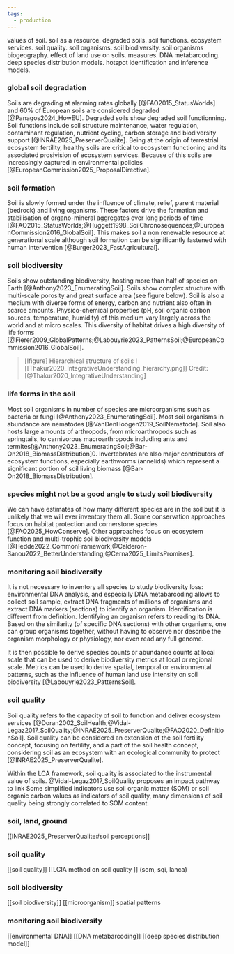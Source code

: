 ```yaml
---
tags:
  - production
---
```

values of soil. soil as a resource. degraded soils. soil functions. ecosystem services. soil quality. soil organisms. soil biodiversity. soil organisms biogeography. effect of land use on soils. measures. DNA metabarcoding. deep species distribution models. hotspot identification and inference models. 

### global soil degradation
Soils are degrading at alarming rates globally [@FAO2015_StatusWorlds] and 60% of European soils are considered degraded [@Panagos2024_HowEU]. Degraded soils show degraded soil functionning. Soil functions include soil structure maintenance, water regulation, contaminant regulation, nutrient cycling, carbon storage and biodiversity support [@INRAE2025_PreserverQualite]. Being at the origin of terrestrial ecosystem fertility, healthy soils are critical to ecosystem functioning and its associated prosivision of ecosystem services. Because of this soils are increasingly captured in environmental policies [@EuropeanCommission2025_ProposalDirective]. 
### soil formation
Soil is slowly formed under the influence of climate, relief, parent material (bedrock) and living organisms. These factors drive the formation and stabilisation of organo-mineral aggregates over long periods of time [@FAO2015_StatusWorlds;@Huggett1998_SoilChronosequences;@EuropeanCommission2016_GlobalSoil]. This makes soil a non renewable resource at generational scale although soil formation can be significantly fastened with human intervention [@Burger2023_FastAgricultural].
### soil biodiversity
Soils show outstanding biodiversity, hosting more than half of species on Earth [@Anthony2023_EnumeratingSoil]. Soils show complex structure with multi-scale porosity and great surface area (see figure below). Soil is also a medium with diverse forms of energy, carbon and nutrient also often in scarce amounts. Physico-chemical properties (pH, soil organic carbon sources, temperature, humidity) of this medium vary largely across the world and at micro scales. This diversity of habitat drives a high diversity of life forms [@Fierer2009_GlobalPatterns;@Labouyrie2023_PatternsSoil;@EuropeanCommission2016_GlobalSoil]. 

>[!figure] Hierarchical structure of soils
>![[Thakur2020_IntegrativeUnderstanding_hierarchy.png]]
>Credit: [@Thakur2020_IntegrativeUnderstanding]

### life forms in the soil
Most soil organisms in number of species are microorganisms such as bacteria or fungi [@Anthony2023_EnumeratingSoil]. Most soil organisms in abundance are nematodes [@VanDenHoogen2019_SoilNematode]. Soil also hosts large amounts of arthropods, from microarthropods such as springtails, to carnivorous macroarthropods including ants and termites[@Anthony2023_EnumeratingSoil;@Bar-On2018_BiomassDistribution]0. Invertebrates are also major contributors of ecosystem functions, especially earthworms (annelids) which represent a significant portion of soil living biomass [@Bar-On2018_BiomassDistribution].
### species might not be a good angle to study soil biodiversity
We can have estimates of how many different species are in the soil but it is unlikely that we will ever inventory them all. Some conservation approaches focus on habitat protection and cornerstone species [@FAO2025_HowConserve]. Other approaches focus on ecosystem function and multi-trophic soil biodiversity models [@Hedde2022_CommonFramework;@Calderon-Sanou2022_BetterUnderstanding;@Cerna2025_LimitsPromises].
### monitoring soil biodiversity
It is not necessary to inventory all species to study biodiversity loss: environmental DNA analysis, and especially DNA metabarcoding allows to collect soil sample, extract DNA fragments of millions of organisms and extract DNA markers (sections) to identify an organism. Identification is different from definition. Identifying an organism refers to reading its DNA. Based on the similarity (of specific DNA sections) with other organisms, one can group organisms together, without having to observe nor describe the organism morphology or physiology, nor even read any full genome.

It is then possible to derive species counts or abundance counts at local scale that can be used to derive biodiversity metrics at local or regional scale. Metrics can be used to derive spatial, temporal or environmental patterns, such as the influence of human land use intensity on soil biodiversity [@Labouyrie2023_PatternsSoil].
### soil quality
Soil quality refers to the capacity of soil to function and deliver ecosystem services [@Doran2002_SoilHealth;@Vidal-Legaz2017_SoilQuality;@INRAE2025_PreserverQualite;@FAO2020_DefinitionSoil]. Soil quality can be considered an extension of the soil fertility concept, focusing on fertility, and a part of the soil health concept, considering soil as an ecosystem with an ecological community to protect [@INRAE2025_PreserverQualite].

Within the LCA framework, soil quality is associated to the instrumental value of soils. @Vidal-Legaz2017_SoilQuality proposes an impact pathway to link 
Some simplified indicators use soil organic matter (SOM) or soil organic carbon values as indicators of soil quality, many dimensions of soil quality being strongly correlated to SOM content.
### soil, land, ground
[[INRAE2025_PreserverQualite#soil perceptions]]
### soil quality
[[soil quality]]
[[LCIA method on soil quality ]] (som, sqi, lanca)
### soil biodiversity
[[soil biodiversity]]
[[microorganism]]
spatial patterns
### monitoring soil biodiversity
[[environmental DNA]]
[[DNA metabarcoding]]
[[deep species distribution model]]